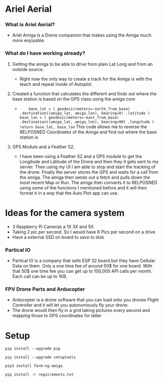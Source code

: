 # Ariel Aerial

### What is Ariel Aerial?

- Ariel Amiga is a Drone companion that makes using the Amiga much more enjoyable.

### What do I have working already?

1. Getting the amiga to be able to drive from plain Lat Long and from an outside source.
   - Right now the only way to create a track for the Amiga is with the teach and repeat inside of Autoplot.
2. Created a function that calculates the different and finds out where the base station is based on the GPS class using the amiga core

   - `    base_lat = (
    geodesic(meters=-north_from_base)
    .destination((amiga_lat, amiga_lon), bearing=0)
    .latitude
)
base_lon = (
    geodesic(meters=-east_from_base)
    .destination((amiga_lat, amiga_lon), bearing=90)
    .longitude
)
return base_lat, base_lon`
     This code allows me to reverse the RELPOSNED Coordinates of the Amiga and find out where the base station is

3. GPS Module and a Feather S2.
   - I have been using a Feather S2 and a GPS module to get the Longitude and Latitude of the Drone and then they it gets sent to my server. Then using my UI I am able to stop and start the tracking of the drone. Finally the server stores the GPS and waits for a call from the amiga. The amiga then sends out a fetch and pulls down the most recent Map or Run. The amiga then converts it to RELPOSNED using some of the functions I mentioned before and it will then format it in a way that the Auto Plot app can use.

# Ideas for the camera system

- 3 Raspberry Pi Cameras a 1X 3X and 5X
- Taking 2 pic per second. So I would have 6 Pics per second on a drive
- Have a external SSD on board to save to disk

### Partical IO

- Partical IO is a company that sells ESP 32 board but they have Cellular Data on them. Only a one time fee of around 50$ for one board. With that 50$ one time fee you can get up to 100,000 API calls per month. Each call can be up to 1KB.

### FPV Drone Parts and Arducopter

- Arducopter is a drone software that you can load onto you drones Flight Controller and it will let you autonomously fly your drone.
- The drone would then fly in a grid taking pictures every second and mapping those to GPS coordinates for latter

# Setup

`pip install --upgrade pip`

`pip install --upgrade setuptools`

`pip3 install farm-ng-amiga`

`pip install -r requirements.txt`
